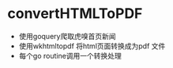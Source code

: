 # convertHTMLToPDF

 + 使用goquery爬取虎嗅首页新闻
 + 使用wkhtmltopdf 将html页面转换成为pdf 文件
 + 每个go routine调用一个转换处理
